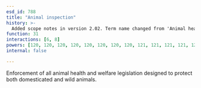 ```yaml
---
esd_id: 788
title: "Animal inspection"
history: >-
  Added scope notes in version 2.02. Term name changed from 'Animal health and welfare' to 'Animals - inspection ' in version 3.00. Name changed to 'Animal inspection' in version 4.00.
function: 31
interactions: [6, 8]
powers: [120, 120, 120, 120, 120, 120, 120, 120, 121, 121, 121, 121, 121, 121, 121, 121, 122, 122, 122, 122, 122, 122, 122, 122, 123, 123, 123, 123, 123, 123, 123, 123, 124, 124, 124, 124, 124, 124, 124, 124, 124, 125, 125, 125, 125, 125, 125, 125, 125, 126, 126, 126, 126, 126, 126, 126, 126, 127, 127, 127, 127, 127, 127, 127, 127, 128, 128, 128, 128, 128, 128, 128, 128, 129, 129, 129, 129, 129, 129, 129, 129, 130, 130, 130, 130, 130, 130, 130, 130, 131, 131, 131, 131, 131, 131, 131, 131, 138, 138, 138, 139, 139, 139, 1481, 1481, 1482, 1482, 1637, 1638, 1639, 2186, 2187, 2332, 2332, 2415, 2415, 2560, 2560, 2568, 2568, 2578, 2720, 2754, 2754, 2755, 2755, 2756, 2756, 2873, 2873, 2874, 2874, 2939, 2939, 2940, 2940, 2940, 2941, 2941, 2943, 2943, 2943, 2944, 2944, 2944, 3061, 3061, 3061, 3061, 3061, 3061, 3061, 3061, 3061, 3061, 3061, 3062, 3062, 3062, 3062, 3062, 3062, 3062, 3062, 3062, 3062, 3062, 3063, 3063, 3063, 3063, 3063, 3063, 3063, 3063, 3063, 3063, 3063, 3064, 3064, 3064, 3064, 3064, 3064, 3064, 3064, 3064, 3064, 3064, 3065, 3065, 3065, 3065, 3065, 3065, 3065, 3065, 3065, 3065, 3065, 3066, 3066, 3066, 3066, 3066, 3066, 3066, 3066, 3066, 3066, 3066, 3067, 3067, 3067, 3067, 3067, 3067, 3067, 3067, 3067, 3067, 3067, 3068, 3068, 3068, 3068, 3068, 3068, 3068, 3068, 3068, 3068, 3068, 3069, 3069, 3069, 3069, 3069, 3069, 3069, 3069, 3069, 3069, 3069, 3070, 3070, 3070, 3070, 3070, 3070, 3070, 3070, 3070, 3070, 3070, 3071, 3071, 3071, 3071, 3071, 3071, 3071, 3071, 3071, 3071, 3071, 3072, 3072, 3072, 3072, 3072, 3072, 3072, 3072, 3072, 3072, 3072, 3073, 3073, 3073, 3073, 3073, 3073, 3073, 3073, 3073, 3073, 3073, 3074, 3074, 3074, 3074, 3074, 3074, 3074, 3074, 3074, 3074, 3074]
internal: false

---
```


Enforcement of all animal health and welfare legislation designed to protect both domesticated and wild animals.

